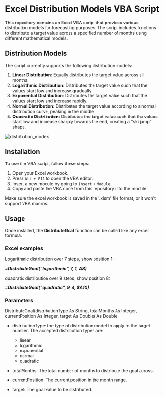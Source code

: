 # Excel Distribution Models VBA Script

This repository contains an Excel VBA script that provides various distribution models for forecasting purposes. The script includes functions to distribute a target value across a specified number of months using different mathematical models.

## Distribution Models

The script currently supports the following distribution models:

1. **Linear Distribution**: Equally distributes the target value across all months.
2. **Logarithmic Distribution**: Distributes the target value such that the values start low and increase gradually.
3. **Exponential Distribution**: Distributes the target value such that the values start low and increase rapidly.
4. **Normal Distribution**: Distributes the target value according to a normal distribution curve, peaking in the middle.
5. **Quadratic Distribution**: Distributes the target value such that the values start low and increase sharply towards the end, creating a "ski jump" shape.

![distribution_models](https://github.com/multiplicit-com/Excel-Number-Distribution-VBA/assets/127529943/663ca91f-99a5-4768-a535-4b08f842f1a6)

## Installation

To use the VBA script, follow these steps:

1. Open your Excel workbook.
2. Press `Alt + F11` to open the VBA editor.
3. Insert a new module by going to `Insert` > `Module`.
4. Copy and paste the VBA code from this repository into the module.

Make sure the excel workbook is saved in the '.xlsm' file format, or it won't support VBA macros.

## Usage
Once installed, the **DistributeGoal** function can be called like any excel formula.

### Excel examples

Logarithmic distribution over 7 steps, show position 1:

 **_=DistributeGoal("logarithmic", 7, 1, $A$8)_**


quadratic distribution over 9 steps, show position 8:

 **_=DistributeGoal("quadratic", 9, 4, $A10)_**


### Parameters
DistributeGoal(distributionType As String, totalMonths As Integer, currentPosition As Integer, target As Double) As Double

* distributionType: the type of distribution model to apply to the target number.
  The accepted distribution types are:
  * linear
  * logarithmic
  * exponential
  * normal
  * quadratic
    
* totalMonths: The total number of months to distribute the goal across.
* currentPosition: The current position in the month range.
* target: The goal value to be distributed.
